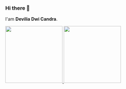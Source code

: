 ### Hi there 👋

I'am **Devilia Dwi Candra**.  


<p align="left">
<a href="https://github.com/deviliadc">
  <img height="180em" src="https://github-readme-stats-eight-theta.vercel.app/api?username=deviliadc&show_icons=true&theme=algolia&include_all_commits=true&count_private=true"/>
  <img height="180em" src="https://github-readme-stats-eight-theta.vercel.app/api/top-langs/?username=deviliadc&layout=compact&langs_count=8&theme=algolia"/>
</a>
</p>

<!--
**deviliadc/deviliadc** is a ✨ _special_ ✨ repository because its `README.md` (this file) appears on your GitHub profile.

Here are some ideas to get you started:

- 🔭 I’m currently working on ...
- 🌱 I’m currently learning ...
- 👯 I’m looking to collaborate on ...
- 🤔 I’m looking for help with ...
- 💬 Ask me about ...
- 📫 How to reach me: ...
- 😄 Pronouns: ...
- ⚡ Fun fact: ...
-->
